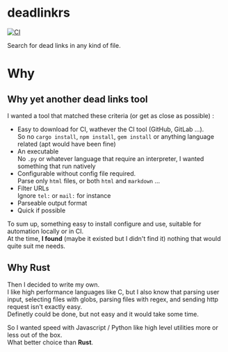# deadlinkrs

[![CI](https://github.com/Valentin271/deadlinkrs/actions/workflows/ci.yml/badge.svg)](https://github.com/Valentin271/deadlinkrs/actions/workflows/ci.yml)

Search for dead links in any kind of file.

# Why

## Why yet another dead links tool

I wanted a tool that matched these criteria (or get as close as possible) :

- Easy to download for CI, wathever the CI tool (GitHub, GitLab ...).  
  So no `cargo install`, `npm install`, `gem install` or anything language related (apt would have been fine)
- An executable  
  No `.py` or whatever language that require an interpreter, I wanted something that run natively
- Configurable without config file required.  
  Parse only `html` files, or both `html` and `markdown` ...
- Filter URLs  
  Ignore `tel:` or `mail:` for instance
- Parseable output format
- Quick if possible

To sum up, something easy to install configure and use, suitable for automation locally or in CI.  
At the time, **I found** (maybe it existed but I didn't find it) nothing that would quite suit me needs.

## Why Rust

Then I decided to write my own.  
I like high performance languages like C, but I also know that
parsing user input, selecting files with globs, parsing files with regex, and sending http request
isn't exactly easy.  
Definetly could be done, but not easy and it would take some time.

So I wanted speed with Javascript / Python like high level utilities more or less out of the box.  
What better choice than **Rust**.
